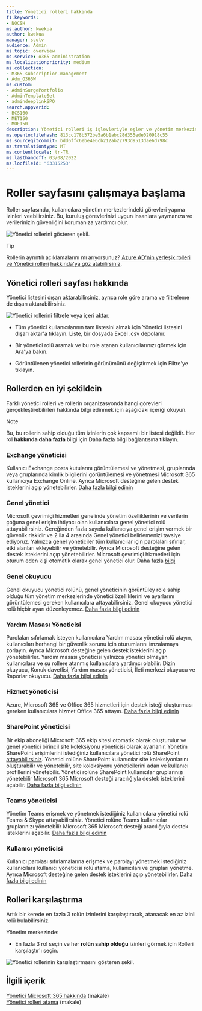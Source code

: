 ```yaml
---
title: Yönetici rolleri hakkında
f1.keywords:
- NOCSH
ms.author: kwekua
author: kwekua
manager: scotv
audience: Admin
ms.topic: overview
ms.service: o365-administration
ms.localizationpriority: medium
ms.collection:
- M365-subscription-management
- Adm_O365W
ms.custom:
- AdminSurgePortfolio
- AdminTemplateSet
- admindeeplinkSPO
search.appverid:
- BCS160
- MET150
- MOE150
description: Yönetici rolleri iş işlevleriyle eşler ve yönetim merkezinde belirli görevlerin izinleri sağlar. Örneğin, Hizmet yöneticisi Microsoft’a destek bileti açar.
ms.openlocfilehash: 813cc178b572be5a6b1abc28d355ede020918c55
ms.sourcegitcommit: bdd6ffc6ebe4e6cb212ab22793d9513dae6d798c
ms.translationtype: MT
ms.contentlocale: tr-TR
ms.lasthandoff: 03/08/2022
ms.locfileid: "63315253"
---
```

# <a name="get-started-with-the-roles-page"></a>Roller sayfasını çalışmaya başlama

Roller sayfasında, kullanıcılara yönetim merkezlerindeki görevleri yapma izinleri veebilirsiniz. Bu, kuruluş görevlerinizi uygun insanlara yaymanıza ve verilerinizin güvenliğini korumanıza yardımcı olur.

![Yönetici rollerini gösteren şekil.](../../media/roles-main-page.png)

> [!TIP]
> Rollerin ayrıntılı açıklamalarını mı arıyorsunuz? [Azure AD'nin yerleşik rolleri ve Yönetici rolleri](/azure/active-directory/roles/permissions-reference) [hakkında'ya göz atabilirsiniz](/microsoft-365/admin/add-users/about-admin-roles).

## <a name="about-the-admin-roles-page"></a>Yönetici rolleri sayfası hakkında

Yönetici listesini dışarı aktarabilirsiniz, ayrıca role göre arama ve filtreleme de dışarı aktarabilirsiniz.

![Yönetici rollerini filtrele veya içeri aktar.](../../media/admin-role-page-options.png)

- Tüm yönetici kullanıcılarının tam listesini almak için Yönetici listesini dışarı aktar'a tıklayın. Liste, bir dosyada Excel .csv depolanır.

- Bir yönetici rolü aramak ve bu role atanan kullanıcılarınızı görmek için Ara'ya bakın.

- Görüntülenen yönetici rollerinin görünümünü değiştirmek için Filtre'ye tıklayın.


## <a name="get-the-most-out-of-the-roles"></a>Rollerden en iyi şekildein

Farklı yönetici rolleri ve rollerin organizasyonda hangi görevleri gerçekleştirebilirleri hakkında bilgi edinmek için aşağıdaki içeriği okuyun.

> [!NOTE]
Bu, bu rollerin sahip olduğu tüm izinlerin çok kapsamlı bir listesi değildir. Her rol **hakkında daha fazla** bilgi için Daha fazla bilgi bağlantısına tıklayın.

### <a name="exchange-admin"></a>Exchange yöneticisi

Kullanıcı Exchange posta kutularını görüntülemesi ve yönetmesi, gruplarında veya gruplarında kimlik bilgilerini görüntülemesi ve yönetmesi Microsoft 365 kullanıcıya Exchange Online. Ayrıca Microsoft desteğine gelen destek isteklerini açıp yönetebilirler. [Daha fazla bilgi edinin](/microsoft-365/admin/add-users/about-exchange-online-admin-role)

### <a name="global-admin"></a>Genel yönetici

Microsoft çevrimiçi hizmetleri genelinde yönetim özelliklerinin ve verilerin çoğuna genel erişim ihtiyacı olan kullanıcılara genel yönetici rolü attayabilirsiniz. Gereğinden fazla sayıda kullanıcıya genel erişim vermek bir güvenlik riskidir ve 2 ila 4 arasında Genel yönetici belirlemenizi tavsiye ediyoruz. Yalnızca genel yöneticiler tüm kullanıcılar için parolaları sıfırlar, etki alanları ekleyebilir ve yönetebilir. Ayrıca Microsoft desteğine gelen destek isteklerini açıp yönetebilirler. Microsoft çevrimiçi hizmetleri için oturum eden kişi otomatik olarak genel yönetici olur. Daha fazla [bilgi](/microsoft-365/admin/add-users/about-admin-roles#roles-available-in-the-microsoft-365-admin-center)

### <a name="global-reader"></a>Genel okuyucu

Genel okuyucu yönetici rolünü, genel yöneticinin görüntüley role sahip olduğu tüm yönetim merkezlerinde yönetici özelliklerini ve ayarlarını görüntülemesi gereken kullanıcılara attayabilirsiniz. Genel okuyucu yönetici rolü hiçbir ayarı düzenleyemez. [Daha fazla bilgi edinin](/microsoft-365/admin/add-users/about-admin-roles#roles-available-in-the-microsoft-365-admin-center)

### <a name="helpdesk-admin"></a>Yardım Masası Yöneticisi

Parolaları sıfırlamak isteyen kullanıcılara Yardım masası yönetici rolü atayın, kullanıcıları herhangi bir güvenlik sorunu için oturumlarını imzalamaya zorlayın. Ayrıca Microsoft desteğine gelen destek isteklerini açıp yönetebilirler. Yardım masası yöneticisi yalnızca yönetici olmayan kullanıcılara ve şu rollere atanmış kullanıcılara yardımcı olabilir: Dizin okuyucu, Konuk davetlisi, Yardım masası yöneticisi, İleti merkezi okuyucu ve Raporlar okuyucu. [Daha fazla bilgi edinin](/microsoft-365/admin/add-users/about-admin-roles#roles-available-in-the-microsoft-365-admin-center)

### <a name="service-admin"></a>Hizmet yöneticisi

Azure, Microsoft 365 ve Office 365 hizmetleri için destek isteği oluşturması gereken kullanıcılara hizmet Office 365 attayın. [Daha fazla bilgi edinin](/microsoft-365/admin/add-users/about-admin-roles#roles-available-in-the-microsoft-365-admin-center)

### <a name="sharepoint-admin"></a>SharePoint yöneticisi

Bir ekip aboneliği Microsoft 365 ekip sitesi otomatik olarak oluşturulur ve genel yönetici birincil site koleksiyonu yöneticisi olarak ayarlanır. Yönetim SharePoint erişimlerini istediğiniz kullanıcılara yönetici rolü SharePoint <a href="https://go.microsoft.com/fwlink/?linkid=2185219" target="_blank">attayabilirsiniz</a>. Yönetici rolüne SharePoint kullanıcılar site koleksiyonlarını oluşturabilir ve yönetebilir, site koleksiyonu yöneticilerini adan ve kullanıcı profillerini yönetebilir. Yönetici rolüne SharePoint kullanıcılar gruplarınızı yönetebilir Microsoft 365 Microsoft desteği aracılığıyla destek isteklerini açabilir. [Daha fazla bilgi edinin](/sharepoint/sharepoint-admin-role)

### <a name="teams-service-admin"></a>Teams yöneticisi

Yönetim Teams erişmek ve yönetmek istediğiniz kullanıcılara yönetici rolü Teams & Skype attayabilirsiniz. Yönetici rolüne Teams kullanıcılar gruplarınızı yönetebilir Microsoft 365 Microsoft desteği aracılığıyla destek isteklerini açabilir. [Daha fazla bilgi edinin](/MicrosoftTeams/using-admin-roles)

### <a name="user-admin"></a>Kullanıcı yöneticisi

Kullanıcı parolası sıfırlamalarına erişmek ve parolayı yönetmek istediğiniz kullanıcılara kullanıcı yöneticisi rolü atama, kullanıcıları ve grupları yönetme. Ayrıca Microsoft desteğine gelen destek isteklerini açıp yönetebilirler. [Daha fazla bilgi edinin](/microsoft-365/admin/add-users/about-admin-roles#roles-available-in-the-microsoft-365-admin-center)

## <a name="compare-roles"></a>Rolleri karşılaştırma

Artık bir kerede en fazla 3 rolün izinlerini karşılaştırarak, atanacak en az izinli rolü bulabilirsiniz.

Yönetim merkezinde:

- En fazla 3 rol seçin ve her **rolün sahip olduğu** izinleri görmek için Rolleri karşılaştır'ı seçin.

![Yönetici rollerinin karşılaştırmasını gösteren şekil.](../../media/compare-roles-list.png)

## <a name="related-content"></a>İlgili içerik

[Yönetici Microsoft 365 hakkında](about-admin-roles.md) (makale)\
[Yönetici rolleri atama](assign-admin-roles.md) (makale)
